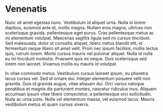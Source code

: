 # Venenatis

Nunc sit amet egestas nunc. Vestibulum id aliquet urna. Nulla in lorem dapibus, euismod ante et, mollis magna. Nullam eros magna, ultrices non scelerisque gravida, pellentesque eget purus. Cras pellentesque metus ac mi elementum volutpat. Maecenas sagittis ligula sed mi cursus tincidunt. Sed malesuada, dolor ut convallis aliquet, libero metus blandit elit, id fermentum neque libero sit amet velit. Proin nec ipsum facilisis, mollis lectus quis, rutrum lorem. Morbi cursus mauris vel pulvinar aliquet. Nulla id nulla eu mi tincidunt molestie. Praesent quis mi neque. Duis scelerisque sed lorem non laoreet. Vivamus mollis eu mauris id volutpat.

In vitae commodo metus. Vestibulum cursus laoreet ipsum, eu pharetra lacus cursus vel. Sed id ornare dui. Integer elementum posuere velit non gravida. Duis id gravida augue, vitae aliquam dui. Orci varius natoque penatibus et magnis dis parturient montes, nascetur ridiculus mus. Aliquam accumsan ipsum vitae libero consectetur, a pellentesque orci sollicitudin. Nulla ac urna justo. Nulla vel elementum massa, vel euismod lacus. Mauris vestibulum metus et quam cursus viverra.
